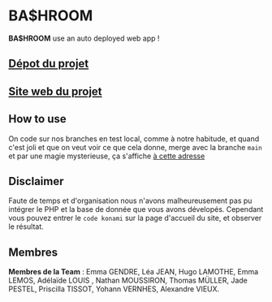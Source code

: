 # BA$HROOM

**BA$HROOM** use an auto deployed web app ! 

## [Dépot du projet](https://github.com/BA-HROOM/bashroom)
## [Site web du projet](https://bashroom.herokuapp.com/)

## How to use 

On code sur nos branches en test local, comme à notre habitude, et quand c'est joli et que on veut voir ce que cela donne, merge avec la branche `main` et par une magie mysterieuse, ça s'affiche [à cette adresse](https://bashroom.herokuapp.com/)

## Disclaimer
Faute de temps et d'organisation nous n'avons malheureusement pas pu intégrer le PHP et la base de donnée que vous avons dévelopés. Cependant vous pouvez entrer le `code konami` sur la page d'accueil du site, et observer le résultat.

## Membres
**Membres de la Team** : Emma GENDRE, Léa JEAN, Hugo LAMOTHE, Emma LEMOS, Adélaïde LOUIS , Nathan MOUSSIRON, Thomas MÜLLER, Jade PESTEL, Priscilla TISSOT, Yohann VERNHES, Alexandre VIEUX.